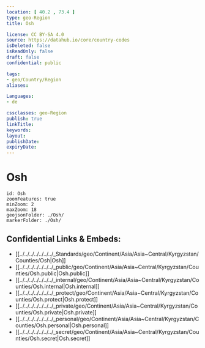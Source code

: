 ```yaml
---
location: [ 40.2 , 73.4 ] 
type: geo-Region
title: Osh

license: CC BY-SA 4.0
source: https://datahub.io/core/country-codes
isDeleted: false
isReadOnly: false
draft: false
confidential: public

tags:
- geo/Country/Region
aliases:

Languages:
- de

cssclasses: geo-Region
publish: true
linkTitle: 
keywords: 
layout: 
publishDate: 
expiryDate: 
---
```


# Osh

```leaflet
id: Osh
zoomFeatures: true 
minZoom: 2 
maxZoom: 18
geojsonFolder: ./Osh/
markerFolder: ./Osh/
```


## Confidential Links & Embeds: 
- [[../../../../../../../_Standards/geo/Continent/Asia/Asia~Central/Kyrgyzstan/Counties/Osh|Osh]] 
- [[../../../../../../../_public/geo/Continent/Asia/Asia~Central/Kyrgyzstan/Counties/Osh.public|Osh.public]] 
- [[../../../../../../../_internal/geo/Continent/Asia/Asia~Central/Kyrgyzstan/Counties/Osh.internal|Osh.internal]] 
- [[../../../../../../../_protect/geo/Continent/Asia/Asia~Central/Kyrgyzstan/Counties/Osh.protect|Osh.protect]] 
- [[../../../../../../../_private/geo/Continent/Asia/Asia~Central/Kyrgyzstan/Counties/Osh.private|Osh.private]] 
- [[../../../../../../../_personal/geo/Continent/Asia/Asia~Central/Kyrgyzstan/Counties/Osh.personal|Osh.personal]] 
- [[../../../../../../../_secret/geo/Continent/Asia/Asia~Central/Kyrgyzstan/Counties/Osh.secret|Osh.secret]] 

